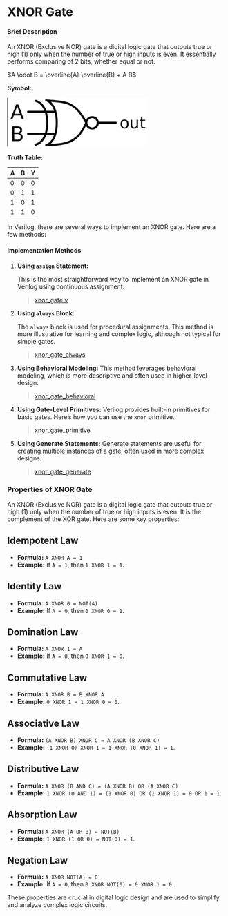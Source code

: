 # XNOR Gate

#### Brief Description

An XNOR (Exclusive NOR) gate is a digital logic gate that outputs true or high (1) only when the number of true or high inputs is even. It essentially performs comparing of 2 bits, whether equal or not.

$A \odot B = \overline{A} \overline{B} + A B$

**Symbol:**
 
![alt text](image.png)

**Truth Table:**

| A | B | Y |
|---|---|---|
| 0 | 0 | 0 |
| 0 | 1 | 1 |
| 1 | 0 | 1 |
| 1 | 1 | 0 |

In Verilog, there are several ways to implement an XNOR gate. Here are a few methods:

#### Implementation Methods

1. **Using `assign` Statement:**
   
   This is the most straightforward way to implement an XNOR gate in Verilog using continuous assignment.

   > [xnor_gate.v](xnor_gate.v)

2. **Using `always` Block:**
   
   The `always` block is used for procedural assignments. This method is more illustrative for learning and complex logic, although not typical for simple gates.

   > [xnor_gate_always](xnor_gate_always.v)

3. **Using Behavioral Modeling:**
   This method leverages behavioral modeling, which is more descriptive and often used in higher-level design.

   > [xnor_gate_behavioral](xnor_gate_behavioral.v)

4. **Using Gate-Level Primitives:**
   Verilog provides built-in primitives for basic gates. Here’s how you can use the `xnor` primitive.

   > [xnor_gate_primitive](xnor_gate_primitive.v)

5. **Using Generate Statements:**
   Generate statements are useful for creating multiple instances of a gate, often used in more complex designs.

   > [xnor_gate_generate](xnor_gate_generate.v)


### Properties of XNOR Gate

An XNOR (Exclusive NOR) gate is a digital logic gate that outputs true or high (1) only when the number of true or high inputs is even. It is the complement of the XOR gate. Here are some key properties:

## Idempotent Law
- **Formula:** `A XNOR A = 1`
- **Example:** If `A = 1`, then `1 XNOR 1 = 1`.

## Identity Law
- **Formula:** `A XNOR 0 = NOT(A)`
- **Example:** If `A = 0`, then `0 XNOR 0 = 1`.

## Domination Law
- **Formula:** `A XNOR 1 = A`
- **Example:** If `A = 0`, then `0 XNOR 1 = 0`.

## Commutative Law
- **Formula:** `A XNOR B = B XNOR A`
- **Example:** `0 XNOR 1 = 1 XNOR 0 = 0`.

## Associative Law
- **Formula:** `(A XNOR B) XNOR C = A XNOR (B XNOR C)`
- **Example:** `(1 XNOR 0) XNOR 1 = 1 XNOR (0 XNOR 1) = 1`.

## Distributive Law
- **Formula:** `A XNOR (B AND C) = (A XNOR B) OR (A XNOR C)`
- **Example:** `1 XNOR (0 AND 1) = (1 XNOR 0) OR (1 XNOR 1) = 0 OR 1 = 1`.

## Absorption Law
- **Formula:** `A XNOR (A OR B) = NOT(B)`
- **Example:** `1 XNOR (1 OR 0) = NOT(0) = 1`.

## Negation Law
- **Formula:** `A XNOR NOT(A) = 0`
- **Example:** If `A = 0`, then `0 XNOR NOT(0) = 0 XNOR 1 = 0`.

These properties are crucial in digital logic design and are used to simplify and analyze complex logic circuits.
